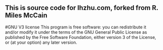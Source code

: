 ## This is source code for lhzhu.com, forked from R. Miles McCain
#GNU V3 license
   This program is free software: you can redistribute it and/or modify
   it under the terms of the GNU General Public License as published by
   the Free Software Foundation, either version 3 of the License, or
   (at your option) any later version.
